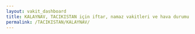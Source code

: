```yaml
---
layout: vakit_dashboard
title: KALAYNAV, TACIKISTAN için iftar, namaz vakitleri ve hava durumu - ilçe/eyalet seç
permalink: /TACIKISTAN/KALAYNAV/
---
```


<script type="text/javascript">
  var GLOBAL_COUNTRY = 'TACIKISTAN';
  var GLOBAL_CITY = 'KALAYNAV';
  var GLOBAL_STATE = '';
  var lat = 72;
  var lon = 21;
</script>
